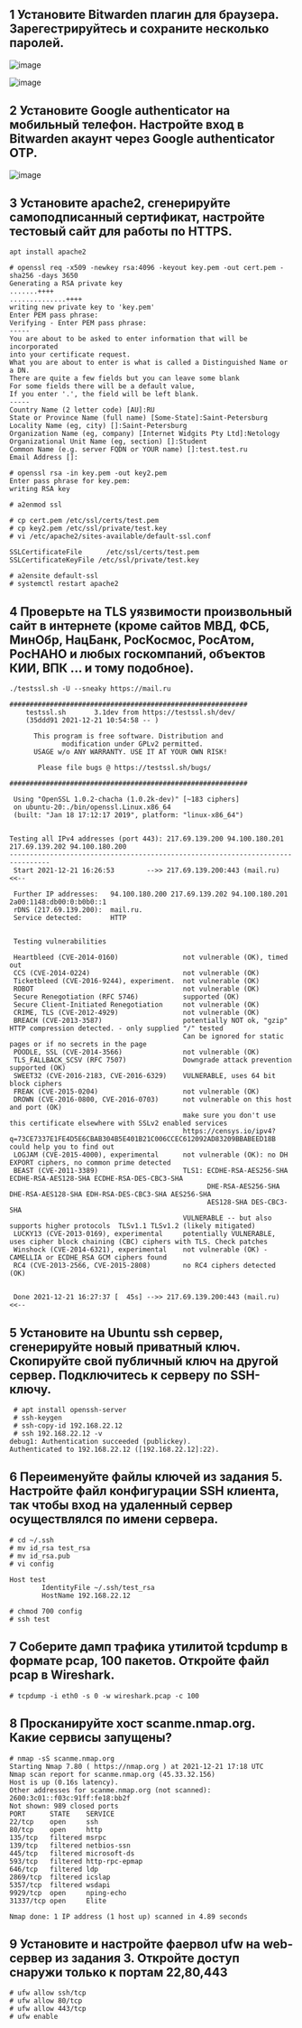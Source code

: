 ## 1 Установите Bitwarden плагин для браузера. Зарегестрируйтесь и сохраните несколько паролей.

![image](https://user-images.githubusercontent.com/93075740/146953240-aba0db84-cf8f-442e-81a3-0fc8c6f5db38.png)

![image](https://user-images.githubusercontent.com/93075740/146955690-1886558c-7363-45c0-a183-b1e0ed56eeab.png)

## 2 Установите Google authenticator на мобильный телефон. Настройте вход в Bitwarden акаунт через Google authenticator OTP.

![image](https://user-images.githubusercontent.com/93075740/146956022-560184ee-44ad-4356-8274-e2faa14c12b3.png)

## 3 Установите apache2, сгенерируйте самоподписанный сертификат, настройте тестовый сайт для работы по HTTPS.

	apt install apache2

```
# openssl req -x509 -newkey rsa:4096 -keyout key.pem -out cert.pem -sha256 -days 3650
Generating a RSA private key
.......++++
..............++++
writing new private key to 'key.pem'
Enter PEM pass phrase:
Verifying - Enter PEM pass phrase:
-----
You are about to be asked to enter information that will be incorporated
into your certificate request.
What you are about to enter is what is called a Distinguished Name or a DN.
There are quite a few fields but you can leave some blank
For some fields there will be a default value,
If you enter '.', the field will be left blank.
-----
Country Name (2 letter code) [AU]:RU
State or Province Name (full name) [Some-State]:Saint-Petersburg
Locality Name (eg, city) []:Saint-Petersburg
Organization Name (eg, company) [Internet Widgits Pty Ltd]:Netology
Organizational Unit Name (eg, section) []:Student
Common Name (e.g. server FQDN or YOUR name) []:test.test.ru
Email Address []:
```

```
# openssl rsa -in key.pem -out key2.pem
Enter pass phrase for key.pem:
writing RSA key
```

	# a2enmod ssl
	
	# cp cert.pem /etc/ssl/certs/test.pem
	# cp key2.pem /etc/ssl/private/test.key
	# vi /etc/apache2/sites-available/default-ssl.conf

```
SSLCertificateFile      /etc/ssl/certs/test.pem
SSLCertificateKeyFile /etc/ssl/private/test.key
```

	# a2ensite default-ssl
	# systemctl restart apache2
	
## 4 Проверьте на TLS уязвимости произвольный сайт в интернете (кроме сайтов МВД, ФСБ, МинОбр, НацБанк, РосКосмос, РосАтом, РосНАНО и любых госкомпаний, объектов КИИ, ВПК ... и тому подобное).

```
./testssl.sh -U --sneaky https://mail.ru

###########################################################
    testssl.sh       3.1dev from https://testssl.sh/dev/
    (35ddd91 2021-12-21 10:54:58 -- )

      This program is free software. Distribution and
             modification under GPLv2 permitted.
      USAGE w/o ANY WARRANTY. USE IT AT YOUR OWN RISK!

       Please file bugs @ https://testssl.sh/bugs/

###########################################################

 Using "OpenSSL 1.0.2-chacha (1.0.2k-dev)" [~183 ciphers]
 on ubuntu-20:./bin/openssl.Linux.x86_64
 (built: "Jan 18 17:12:17 2019", platform: "linux-x86_64")


Testing all IPv4 addresses (port 443): 217.69.139.200 94.100.180.201 217.69.139.202 94.100.180.200
--------------------------------------------------------------------------------
 Start 2021-12-21 16:26:53        -->> 217.69.139.200:443 (mail.ru) <<--

 Further IP addresses:   94.100.180.200 217.69.139.202 94.100.180.201 2a00:1148:db00:0:b0b0::1
 rDNS (217.69.139.200):  mail.ru.
 Service detected:       HTTP


 Testing vulnerabilities

 Heartbleed (CVE-2014-0160)                not vulnerable (OK), timed out
 CCS (CVE-2014-0224)                       not vulnerable (OK)
 Ticketbleed (CVE-2016-9244), experiment.  not vulnerable (OK)
 ROBOT                                     not vulnerable (OK)
 Secure Renegotiation (RFC 5746)           supported (OK)
 Secure Client-Initiated Renegotiation     not vulnerable (OK)
 CRIME, TLS (CVE-2012-4929)                not vulnerable (OK)
 BREACH (CVE-2013-3587)                    potentially NOT ok, "gzip" HTTP compression detected. - only supplied "/" tested
                                           Can be ignored for static pages or if no secrets in the page
 POODLE, SSL (CVE-2014-3566)               not vulnerable (OK)
 TLS_FALLBACK_SCSV (RFC 7507)              Downgrade attack prevention supported (OK)
 SWEET32 (CVE-2016-2183, CVE-2016-6329)    VULNERABLE, uses 64 bit block ciphers
 FREAK (CVE-2015-0204)                     not vulnerable (OK)
 DROWN (CVE-2016-0800, CVE-2016-0703)      not vulnerable on this host and port (OK)
                                           make sure you don't use this certificate elsewhere with SSLv2 enabled services
                                           https://censys.io/ipv4?q=73CE7337E1FE4D5E6CBAB304B5E401B21C006CCEC612092AD83209BBABEED18B could help you to find out
 LOGJAM (CVE-2015-4000), experimental      not vulnerable (OK): no DH EXPORT ciphers, no common prime detected
 BEAST (CVE-2011-3389)                     TLS1: ECDHE-RSA-AES256-SHA ECDHE-RSA-AES128-SHA ECDHE-RSA-DES-CBC3-SHA
                                                 DHE-RSA-AES256-SHA DHE-RSA-AES128-SHA EDH-RSA-DES-CBC3-SHA AES256-SHA
                                                 AES128-SHA DES-CBC3-SHA
                                           VULNERABLE -- but also supports higher protocols  TLSv1.1 TLSv1.2 (likely mitigated)
 LUCKY13 (CVE-2013-0169), experimental     potentially VULNERABLE, uses cipher block chaining (CBC) ciphers with TLS. Check patches
 Winshock (CVE-2014-6321), experimental    not vulnerable (OK) - CAMELLIA or ECDHE_RSA GCM ciphers found
 RC4 (CVE-2013-2566, CVE-2015-2808)        no RC4 ciphers detected (OK)


 Done 2021-12-21 16:27:37 [  45s] -->> 217.69.139.200:443 (mail.ru) <<--
 ```
 
 ## 5 Установите на Ubuntu ssh сервер, сгенерируйте новый приватный ключ. Скопируйте свой публичный ключ на другой сервер. Подключитесь к серверу по SSH-ключу.
 
```
 # apt install openssh-server
 # ssh-keygen
 # ssh-copy-id 192.168.22.12
 # ssh 192.168.22.12 -v
debug1: Authentication succeeded (publickey).
Authenticated to 192.168.22.12 ([192.168.22.12]:22).
```

## 6 Переименуйте файлы ключей из задания 5. Настройте файл конфигурации SSH клиента, так чтобы вход на удаленный сервер осуществлялся по имени сервера.

	# cd ~/.ssh
	# mv id_rsa test_rsa
	# mv id_rsa.pub
	# vi config

```
Host test
        IdentityFile ~/.ssh/test_rsa
        HostName 192.168.22.12
```

	# chmod 700 config
	# ssh test
	
## 7 Соберите дамп трафика утилитой tcpdump в формате pcap, 100 пакетов. Откройте файл pcap в Wireshark.

	# tcpdump -i eth0 -s 0 -w wireshark.pcap -c 100
	
## 8 Просканируйте хост scanme.nmap.org. Какие сервисы запущены?

```
# nmap -sS scanme.nmap.org
Starting Nmap 7.80 ( https://nmap.org ) at 2021-12-21 17:18 UTC
Nmap scan report for scanme.nmap.org (45.33.32.156)
Host is up (0.16s latency).
Other addresses for scanme.nmap.org (not scanned): 2600:3c01::f03c:91ff:fe18:bb2f
Not shown: 989 closed ports
PORT      STATE    SERVICE
22/tcp    open     ssh
80/tcp    open     http
135/tcp   filtered msrpc
139/tcp   filtered netbios-ssn
445/tcp   filtered microsoft-ds
593/tcp   filtered http-rpc-epmap
646/tcp   filtered ldp
2869/tcp  filtered icslap
5357/tcp  filtered wsdapi
9929/tcp  open     nping-echo
31337/tcp open     Elite

Nmap done: 1 IP address (1 host up) scanned in 4.89 seconds
```

## 9 Установите и настройте фаервол ufw на web-сервер из задания 3. Откройте доступ снаружи только к портам 22,80,443

```
# ufw allow ssh/tcp
# ufw allow 80/tcp
# ufw allow 443/tcp
# ufw enable
```
